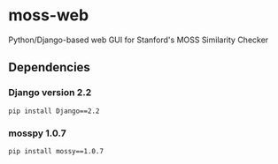 # moss-web
Python/Django-based web GUI for Stanford's MOSS Similarity Checker

## Dependencies

### Django version 2.2

```
pip install Django==2.2
```

### mosspy 1.0.7

```
pip install mossy==1.0.7
```
